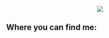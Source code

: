 <p align="center">
  <img src="https://capsule-render.vercel.app/api?text=Welcome%20to%20my%20Github!&animation=fadeIn&type=waving&color=gradient&height=100"/>
</p>
<h2>Where you can find me:</h2>
<a 
